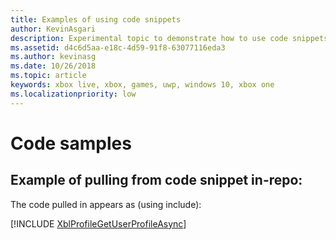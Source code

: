 ```yaml
---
title: Examples of using code snippets
author: KevinAsgari
description: Experimental topic to demonstrate how to use code snippets.
ms.assetid: d4c6d5aa-e18c-4d59-91f8-63077116eda3
ms.author: kevinasg
ms.date: 10/26/2018
ms.topic: article
keywords: xbox live, xbox, games, uwp, windows 10, xbox one
ms.localizationpriority: low
---
```


# Code samples

## Example of pulling from code snippet in-repo:

The code pulled in appears as (using include):

[!INCLUDE [XblProfileGetUserProfileAsync](../code/snippets/xbl-profile-get-user-profile-async.md)]


